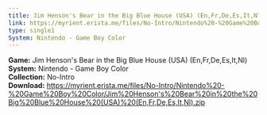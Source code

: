 ```yaml
---
title: Jim Henson's Bear in the Big Blue House (USA) (En,Fr,De,Es,It,Nl)
link: https://myrient.erista.me/files/No-Intro/Nintendo%20-%20Game%20Boy%20Color/Jim%20Henson's%20Bear%20in%20the%20Big%20Blue%20House%20(USA)%20(En,Fr,De,Es,It,Nl).zip
type: single1
System: Nintendo - Game Boy Color
---
```

<b>Game:</b> Jim Henson's Bear in the Big Blue House (USA) (En,Fr,De,Es,It,Nl)<br>
<b>System:</b> Nintendo - Game Boy Color<br>
<b>Collection:</b> No-Intro<br>
<b>Download:</b> https://myrient.erista.me/files/No-Intro/Nintendo%20-%20Game%20Boy%20Color/Jim%20Henson's%20Bear%20in%20the%20Big%20Blue%20House%20(USA)%20(En,Fr,De,Es,It,Nl).zip